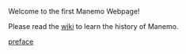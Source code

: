Welcome to the first Manemo Webpage!

Please read the [wiki](https://github.com/MattHatwey/MattHatwey.github.io/wiki) to learn the history of Manemo.

[preface](preface.md)

